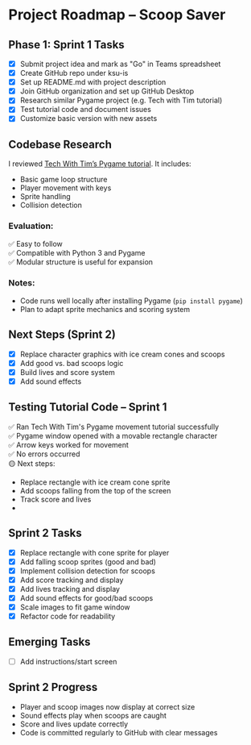 # Project Roadmap – Scoop Saver

## Phase 1: Sprint 1 Tasks
- [x] Submit project idea and mark as "Go" in Teams spreadsheet
- [x] Create GitHub repo under ksu-is
- [x] Set up README.md with project description
- [x] Join GitHub organization and set up GitHub Desktop
- [x] Research similar Pygame project (e.g. Tech with Tim tutorial)
- [x] Test tutorial code and document issues
- [x] Customize basic version with new assets

## Codebase Research
I reviewed [Tech With Tim’s Pygame tutorial](https://github.com/techwithtim/Pygame-Tutorials?files=1). It includes:
- Basic game loop structure
- Player movement with keys
- Sprite handling
- Collision detection

### Evaluation:
✅ Easy to follow  
✅ Compatible with Python 3 and Pygame  
✅ Modular structure is useful for expansion

### Notes:
- Code runs well locally after installing Pygame (`pip install pygame`)
- Plan to adapt sprite mechanics and scoring system

## Next Steps (Sprint 2)
- [x] Replace character graphics with ice cream cones and scoops
- [x] Add good vs. bad scoops logic
- [x] Build lives and score system
- [x] Add sound effects
## Testing Tutorial Code – Sprint 1

✅ Ran Tech With Tim's Pygame movement tutorial successfully  
✅ Pygame window opened with a movable rectangle character  
✅ Arrow keys worked for movement  
✅ No errors occurred  
🟡 Next steps:
- Replace rectangle with ice cream cone sprite
- Add scoops falling from the top of the screen
- Track score and lives
- 
## Sprint 2 Tasks
- [x] Replace rectangle with cone sprite for player
- [x] Add falling scoop sprites (good and bad)
- [x] Implement collision detection for scoops
- [x] Add score tracking and display
- [x] Add lives tracking and display
- [x] Add sound effects for good/bad scoops
- [x] Scale images to fit game window
- [x] Refactor code for readability
## Emerging Tasks
- [ ] Add instructions/start screen
## Sprint 2 Progress
- Player and scoop images now display at correct size
- Sound effects play when scoops are caught
- Score and lives update correctly
- Code is committed regularly to GitHub with clear messages





